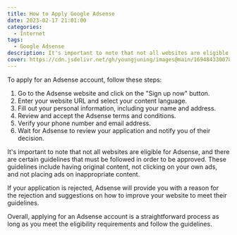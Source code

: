 ```yaml
---
title: How to Apply Google Adsense
date: 2023-02-17 21:01:00
categories:
  - Internet
tags:
  - Google Adsense
description: It's important to note that not all websites are eligible for Adsense, and there are certain guidelines that must be followed in order to be approved.
cover: https://cdn.jsdelivr.net/gh/youngjuning/images@main/1694843300786.png
---
```


To apply for an Adsense account, follow these steps:

1. Go to the Adsense website and click on the "Sign up now" button.
2. Enter your website URL and select your content language.
3. Fill out your personal information, including your name and address.
4. Review and accept the Adsense terms and conditions.
5. Verify your phone number and email address.
6. Wait for Adsense to review your application and notify you of their decision.

It's important to note that not all websites are eligible for Adsense, and there are certain guidelines that must be followed in order to be approved. These guidelines include having original content, not clicking on your own ads, and not placing ads on inappropriate content.

If your application is rejected, Adsense will provide you with a reason for the rejection and suggestions on how to improve your website to meet their guidelines.

Overall, applying for an Adsense account is a straightforward process as long as you meet the eligibility requirements and follow the guidelines.